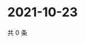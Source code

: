 # 2021-10-23

共 0 条

<!-- BEGIN WEIBO -->
<!-- 最后更新时间 Sat Oct 23 2021 18:11:36 GMT+0800 (China Standard Time) -->

<!-- END WEIBO -->
